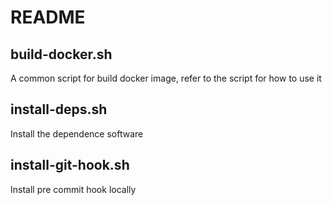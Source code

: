 # README

## build-docker.sh

A common script for build docker image, refer to the script for how to use it

## install-deps.sh

Install the dependence software

## install-git-hook.sh

Install pre commit hook locally
